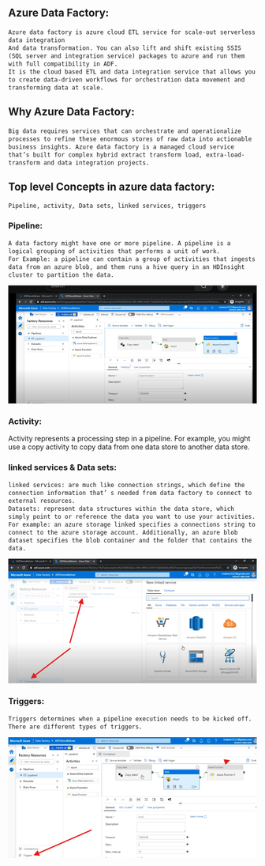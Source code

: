 ## Azure Data Factory: 
    Azure data factory is azure cloud ETL service for scale-out serverless data integration 
    And data transformation. You can also lift and shift existing SSIS (SQL server and integration service) packages to azure and run them with full compatibility in ADF.
    It is the cloud based ETL and data integration service that allows you to create data-driven workflows for orchestration data movement and transforming data at scale.

## Why Azure Data Factory:
    Big data requires services that can orchestrate and operationalize processes to refine these enormous stores of raw data into actionable business insights. Azure data factory is a managed cloud service that’s built for complex hybrid extract transform load, extra-load-transform and data integration projects.

## Top level Concepts in azure data factory:
    Pipeline, activity, Data sets, linked services, triggers

### Pipeline:
    A data factory might have one or more pipeline. A pipeline is a logical grouping of activities that performs a unit of work. 
    For Example: a pipeline can contain a group of activities that ingests data from an azure blob, and them runs a hive query in an HDInsight cluster to partition the data. 

![alt text](image.png)

### Activity:
   Activity represents a processing step in a pipeline. For example, you might use a copy activity to copy data from one data store to another data store.

### linked services & Data sets:
    linked services: are much like connection strings, which define the connection information that’ s needed from data factory to connect to external resources.
    Datasets: represent data structures within the data store, which simply point to or reference the data you want to use your activities.
    For example: an azure storage linked specifies a connections string to connect to the azure storage account. Additionally, an azure blob dataset specifies the blob container and the folder that contains the data.

![alt text](image-1.png)

### Triggers:
    Triggers determines when a pipeline execution needs to be kicked off.
    There are different types of triggers.
    
![alt text](image-2.png)
